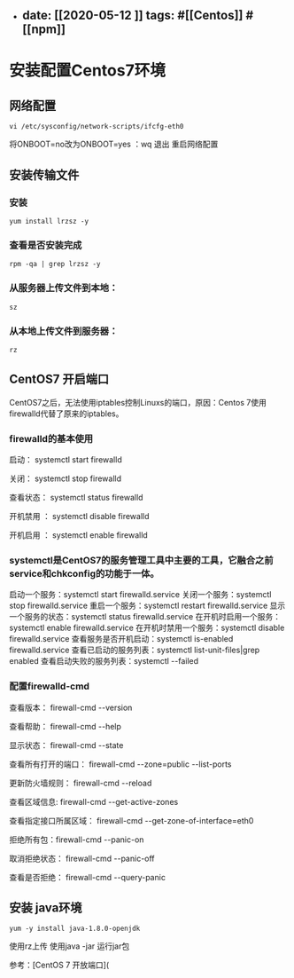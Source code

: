 - date: [[2020-05-12 ]]
  tags:  #[[Centos]] #[[npm]] 
  ---
# 安装配置Centos7环境
## 网络配置

```
vi /etc/sysconfig/network-scripts/ifcfg-eth0
```

将ONBOOT=no改为ONBOOT=yes
：wq 退出
 重启网络配置
## 安装传输文件
### 安装

```
yum install lrzsz -y
```
### 查看是否安装完成

````
rpm -qa | grep lrzsz -y
````
### 从服务器上传文件到本地：

```
sz
```
### 从本地上传文件到服务器：

```
rz
```
## CentOS7 开启端口

CentOS7之后，无法使用iptables控制Linuxs的端口，原因：Centos 7使用firewalld代替了原来的iptables。
### firewalld的基本使用

启动： systemctl start firewalld

关闭： systemctl stop firewalld

查看状态： systemctl status firewalld 

开机禁用  ： systemctl disable firewalld

开机启用  ： systemctl enable firewalld
### systemctl是CentOS7的服务管理工具中主要的工具，它融合之前service和chkconfig的功能于一体。

启动一个服务：systemctl start firewalld.service
关闭一个服务：systemctl stop firewalld.service
重启一个服务：systemctl restart firewalld.service
显示一个服务的状态：systemctl status firewalld.service
在开机时启用一个服务：systemctl enable firewalld.service
在开机时禁用一个服务：systemctl disable firewalld.service
查看服务是否开机启动：systemctl is-enabled firewalld.service
查看已启动的服务列表：systemctl list-unit-files|grep enabled
查看启动失败的服务列表：systemctl --failed
### 配置firewalld-cmd

查看版本： firewall-cmd --version

查看帮助： firewall-cmd --help

显示状态： firewall-cmd --state

查看所有打开的端口： firewall-cmd --zone=public --list-ports

更新防火墙规则： firewall-cmd --reload

查看区域信息:  firewall-cmd --get-active-zones

查看指定接口所属区域： firewall-cmd --get-zone-of-interface=eth0

拒绝所有包：firewall-cmd --panic-on

取消拒绝状态： firewall-cmd --panic-off

查看是否拒绝： firewall-cmd --query-panic
## 安装 java环境

```
yum -y install java-1.8.0-openjdk
```

使用rz上传 使用java -jar 运行jar包

参考：[CentOS 7 开放端口](